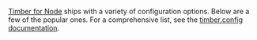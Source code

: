 [Timber for Node](https://github.com/timberio/timber-node) ships with a variety of configuration options. Below are a few of the popular ones. For a comprehensive list, see the [timber.config documentation](https://timberio.github.io/timber-node/variable/index.html#static-variable-config).
